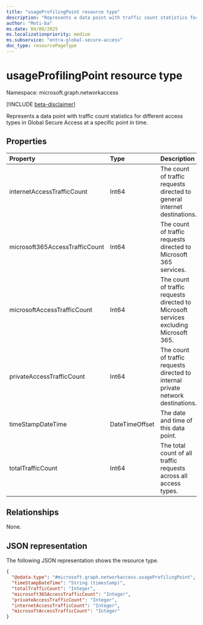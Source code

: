 ```yaml
---
title: "usageProfilingPoint resource type"
description: "Represents a data point with traffic count statistics for different access types in Global Secure Access."
author: "Moti-ba"
ms.date: 04/08/2025
ms.localizationpriority: medium
ms.subservice: "entra-global-secure-access"
doc_type: resourcePageType
---
```


# usageProfilingPoint resource type

Namespace: microsoft.graph.networkaccess

[!INCLUDE [beta-disclaimer](../../includes/beta-disclaimer.md)]

Represents a data point with traffic count statistics for different access types in Global Secure Access at a specific point in time.

## Properties
|Property|Type|Description|
|:---|:---|:---|
|internetAccessTrafficCount|Int64|The count of traffic requests directed to general internet destinations.|
|microsoft365AccessTrafficCount|Int64|The count of traffic requests directed to Microsoft 365 services.|
|microsoftAccessTrafficCount|Int64|The count of traffic requests directed to Microsoft services excluding Microsoft 365.|
|privateAccessTrafficCount|Int64|The count of traffic requests directed to internal private network destinations.|
|timeStampDateTime|DateTimeOffset|The date and time of this data point.|
|totalTrafficCount|Int64|The total count of all traffic requests across all access types.|

## Relationships
None.

## JSON representation
The following JSON representation shows the resource type.
<!-- {
  "blockType": "resource",
  "@odata.type": "microsoft.graph.networkaccess.usageProfilingPoint"
}
-->
``` json
{
  "@odata.type": "#microsoft.graph.networkaccess.usageProfilingPoint",
  "timeStampDateTime": "String (timestamp)",
  "totalTrafficCount": "Integer",
  "microsoft365AccessTrafficCount": "Integer",
  "privateAccessTrafficCount": "Integer",
  "internetAccessTrafficCount": "Integer",
  "microsoftAccessTrafficCount": "Integer"
}
```